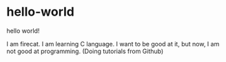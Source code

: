 # hello-world
hello world!

I am firecat. I am learning C language.
I want to be good at it, but now, I am not good at programming.
(Doing tutorials from Github)
